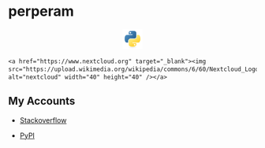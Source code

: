 # perperam

<p align="center">
    <a href="https://www.python.org" target="_blank"><img src="https://raw.githubusercontent.com/devicons/devicon/master/icons/python/python-original.svg" alt="python" width="40" height="40" /></a>

    <a href="https://www.nextcloud.org" target="_blank"><img src="https://upload.wikimedia.org/wikipedia/commons/6/60/Nextcloud_Logo.svg" alt="nextcloud" width="40" height="40" /></a>
</p>

## My Accounts
- [Stackoverflow](https://stackoverflow.com/users/11388010/perperam)

- [PyPI](https://pypi.org/user/perperam/)
